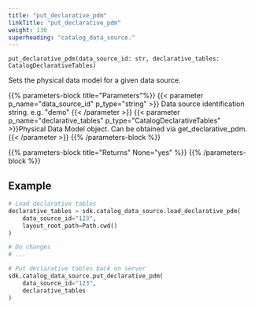 ```yaml
---
title: "put_declarative_pdm"
linkTitle: "put_declarative_pdm"
weight: 130
superheading: "catalog_data_source."
---
```




``put_declarative_pdm(data_source_id: str, declarative_tables: CatalogDeclarativeTables)``

Sets the physical data model for a given data source.

{{% parameters-block  title="Parameters"%}}
{{< parameter p_name="data_source_id" p_type="string" >}}
Data source identification string. e.g. "demo"
{{< /parameter >}}
{{< parameter p_name="declarative_tables" p_type="CatalogDeclarativeTables" >}}Physical Data Model object. Can be obtained via get_declarative_pdm.
{{< /parameter >}}
{{% /parameters-block %}}

{{% parameters-block title="Returns" None="yes" %}}
{{% /parameters-block %}}

## Example

```python
# Load declarative tables
declarative_tables = sdk.catalog_data_source.load_declarative_pdm(
    data_source_id="123",
    layout_root_path=Path.cwd()
)

# Do changes
# ...

# Put declarative tables back on server
sdk.catalog_data_source.put_declarative_pdm(
    data_source_id="123",
    declarative_tables
)
```
